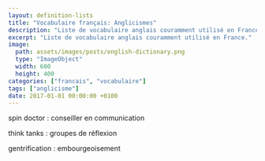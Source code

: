 ```yaml
---
layout: definition-lists
title: "Vocabulaire français: Anglicismes"
description: "Liste de vocabulaire anglais couramment utilisé en France."
excerpt: "Liste de vocabulaire anglais couramment utilisé en France."
image:
  path: assets/images/posts/english-dictionary.png
  type: "ImageObject"
  width: 600
  height: 400
categories: ["francais", "vocabulaire"]
tags: ["anglicisme"]
date: 2017-01-01 00:00:00 +0100
---
```


spin doctor
: conseiller en communication

think tanks
: groupes de réflexion

gentrification
: embourgeoisement
